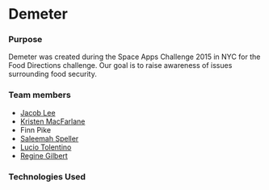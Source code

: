# Demeter

### Purpose

Demeter was created during the Space Apps Challenge 2015 in NYC for the Food Directions challenge. Our goal is to raise awareness of issues surrounding food security.

### Team members

- [Jacob Lee](https://github.com/hyunjacoblee)
- [Kristen MacFarlane](https://github.com/krismacfarlane)
- Finn Pike
- [Saleemah Speller](https://github.com/saleemahspeller)
- [Lucio Tolentino](https://github.com/seanluciotolentino)
- [Regine Gilbert](https://github.com/regineg)

### Technologies Used

